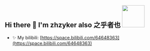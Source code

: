 ### <h2> Hi there 👋 I'm zhzyker also 之乎者也 <img src="https://media.giphy.com/media/IfsByYYHyNlnINT46g/giphy.gif" width="70"></h2>
- ✨ My bilibili: [https://space.bilibili.com/64648363](https://space.bilibili.com/64648363)

<!--
**zhzyker/zhzyker** is a ✨ _special_ ✨ repository because its `README.md` (this file) appears on your GitHub profile.

Here are some ideas to get you started:

- 🔭 I’m currently working on ...
- 🌱 I’m currently learning ...
- 👯 I’m looking to collaborate on ...
- 🤔 I’m looking for help with ...
- 💬 Ask me about ...
- 📫 How to reach me: ...
- 😄 Pronouns: ...
- ⚡ Fun fact: ...
-->
